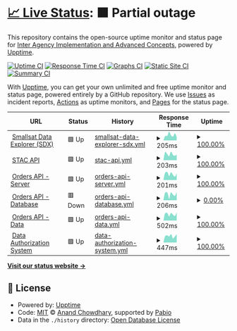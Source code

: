 # [📈 Live Status](https://NASA-IMPACT.github.io/csdap-status): <!--live status--> **🟧 Partial outage**

This repository contains the open-source uptime monitor and status page for [Inter Agency Implementation and Advanced Concepts](https://NASA-IMPACT.github.io/csdap-status), powered by [Upptime](https://github.com/upptime/upptime).

[![Uptime CI](https://github.com/NASA-IMPACT/csdap-status/workflows/Uptime%20CI/badge.svg)](https://github.com/NASA-IMPACT/csdap-status/actions?query=workflow%3A%22Uptime+CI%22)
[![Response Time CI](https://github.com/NASA-IMPACT/csdap-status/workflows/Response%20Time%20CI/badge.svg)](https://github.com/NASA-IMPACT/csdap-status/actions?query=workflow%3A%22Response+Time+CI%22)
[![Graphs CI](https://github.com/NASA-IMPACT/csdap-status/workflows/Graphs%20CI/badge.svg)](https://github.com/NASA-IMPACT/csdap-status/actions?query=workflow%3A%22Graphs+CI%22)
[![Static Site CI](https://github.com/NASA-IMPACT/csdap-status/workflows/Static%20Site%20CI/badge.svg)](https://github.com/NASA-IMPACT/csdap-status/actions?query=workflow%3A%22Static+Site+CI%22)
[![Summary CI](https://github.com/NASA-IMPACT/csdap-status/workflows/Summary%20CI/badge.svg)](https://github.com/NASA-IMPACT/csdap-status/actions?query=workflow%3A%22Summary+CI%22)

With [Upptime](https://upptime.js.org), you can get your own unlimited and free uptime monitor and status page, powered entirely by a GitHub repository. We use [Issues](https://github.com/NASA-IMPACT/csdap-status/issues) as incident reports, [Actions](https://github.com/NASA-IMPACT/csdap-status/actions) as uptime monitors, and [Pages](https://NASA-IMPACT.github.io/csdap-status) for the status page.

<!--start: status pages-->
<!-- This summary is generated by Upptime (https://github.com/upptime/upptime) -->
<!-- Do not edit this manually, your changes will be overwritten -->
<!-- prettier-ignore -->
| URL | Status | History | Response Time | Uptime |
| --- | ------ | ------- | ------------- | ------ |
| <img alt="" src="https://icons.duckduckgo.com/ip3/csdap.earthdata.nasa.gov.ico" height="13"> [Smallsat Data Explorer (SDX)](https://csdap.earthdata.nasa.gov) | 🟩 Up | [smallsat-data-explorer-sdx.yml](https://github.com/NASA-IMPACT/csdap-status/commits/HEAD/history/smallsat-data-explorer-sdx.yml) | <details><summary><img alt="Response time graph" src="./graphs/smallsat-data-explorer-sdx/response-time-week.png" height="20"> 205ms</summary><br><a href="https://NASA-IMPACT.github.io/csdap-status/history/smallsat-data-explorer-sdx"><img alt="Response time 174" src="https://img.shields.io/endpoint?url=https%3A%2F%2Fraw.githubusercontent.com%2FNASA-IMPACT%2Fcsdap-status%2FHEAD%2Fapi%2Fsmallsat-data-explorer-sdx%2Fresponse-time.json"></a><br><a href="https://NASA-IMPACT.github.io/csdap-status/history/smallsat-data-explorer-sdx"><img alt="24-hour response time 129" src="https://img.shields.io/endpoint?url=https%3A%2F%2Fraw.githubusercontent.com%2FNASA-IMPACT%2Fcsdap-status%2FHEAD%2Fapi%2Fsmallsat-data-explorer-sdx%2Fresponse-time-day.json"></a><br><a href="https://NASA-IMPACT.github.io/csdap-status/history/smallsat-data-explorer-sdx"><img alt="7-day response time 205" src="https://img.shields.io/endpoint?url=https%3A%2F%2Fraw.githubusercontent.com%2FNASA-IMPACT%2Fcsdap-status%2FHEAD%2Fapi%2Fsmallsat-data-explorer-sdx%2Fresponse-time-week.json"></a><br><a href="https://NASA-IMPACT.github.io/csdap-status/history/smallsat-data-explorer-sdx"><img alt="30-day response time 191" src="https://img.shields.io/endpoint?url=https%3A%2F%2Fraw.githubusercontent.com%2FNASA-IMPACT%2Fcsdap-status%2FHEAD%2Fapi%2Fsmallsat-data-explorer-sdx%2Fresponse-time-month.json"></a><br><a href="https://NASA-IMPACT.github.io/csdap-status/history/smallsat-data-explorer-sdx"><img alt="1-year response time 174" src="https://img.shields.io/endpoint?url=https%3A%2F%2Fraw.githubusercontent.com%2FNASA-IMPACT%2Fcsdap-status%2FHEAD%2Fapi%2Fsmallsat-data-explorer-sdx%2Fresponse-time-year.json"></a></details> | <details><summary><a href="https://NASA-IMPACT.github.io/csdap-status/history/smallsat-data-explorer-sdx">100.00%</a></summary><a href="https://NASA-IMPACT.github.io/csdap-status/history/smallsat-data-explorer-sdx"><img alt="All-time uptime 100.00%" src="https://img.shields.io/endpoint?url=https%3A%2F%2Fraw.githubusercontent.com%2FNASA-IMPACT%2Fcsdap-status%2FHEAD%2Fapi%2Fsmallsat-data-explorer-sdx%2Fuptime.json"></a><br><a href="https://NASA-IMPACT.github.io/csdap-status/history/smallsat-data-explorer-sdx"><img alt="24-hour uptime 100.00%" src="https://img.shields.io/endpoint?url=https%3A%2F%2Fraw.githubusercontent.com%2FNASA-IMPACT%2Fcsdap-status%2FHEAD%2Fapi%2Fsmallsat-data-explorer-sdx%2Fuptime-day.json"></a><br><a href="https://NASA-IMPACT.github.io/csdap-status/history/smallsat-data-explorer-sdx"><img alt="7-day uptime 100.00%" src="https://img.shields.io/endpoint?url=https%3A%2F%2Fraw.githubusercontent.com%2FNASA-IMPACT%2Fcsdap-status%2FHEAD%2Fapi%2Fsmallsat-data-explorer-sdx%2Fuptime-week.json"></a><br><a href="https://NASA-IMPACT.github.io/csdap-status/history/smallsat-data-explorer-sdx"><img alt="30-day uptime 100.00%" src="https://img.shields.io/endpoint?url=https%3A%2F%2Fraw.githubusercontent.com%2FNASA-IMPACT%2Fcsdap-status%2FHEAD%2Fapi%2Fsmallsat-data-explorer-sdx%2Fuptime-month.json"></a><br><a href="https://NASA-IMPACT.github.io/csdap-status/history/smallsat-data-explorer-sdx"><img alt="1-year uptime 100.00%" src="https://img.shields.io/endpoint?url=https%3A%2F%2Fraw.githubusercontent.com%2FNASA-IMPACT%2Fcsdap-status%2FHEAD%2Fapi%2Fsmallsat-data-explorer-sdx%2Fuptime-year.json"></a></details>
| <img alt="" src="https://icons.duckduckgo.com/ip3/csdap.earthdata.nasa.gov.ico" height="13"> [STAC API](https://csdap.earthdata.nasa.gov/stac/_mgmt/ping) | 🟩 Up | [stac-api.yml](https://github.com/NASA-IMPACT/csdap-status/commits/HEAD/history/stac-api.yml) | <details><summary><img alt="Response time graph" src="./graphs/stac-api/response-time-week.png" height="20"> 203ms</summary><br><a href="https://NASA-IMPACT.github.io/csdap-status/history/stac-api"><img alt="Response time 200" src="https://img.shields.io/endpoint?url=https%3A%2F%2Fraw.githubusercontent.com%2FNASA-IMPACT%2Fcsdap-status%2FHEAD%2Fapi%2Fstac-api%2Fresponse-time.json"></a><br><a href="https://NASA-IMPACT.github.io/csdap-status/history/stac-api"><img alt="24-hour response time 187" src="https://img.shields.io/endpoint?url=https%3A%2F%2Fraw.githubusercontent.com%2FNASA-IMPACT%2Fcsdap-status%2FHEAD%2Fapi%2Fstac-api%2Fresponse-time-day.json"></a><br><a href="https://NASA-IMPACT.github.io/csdap-status/history/stac-api"><img alt="7-day response time 203" src="https://img.shields.io/endpoint?url=https%3A%2F%2Fraw.githubusercontent.com%2FNASA-IMPACT%2Fcsdap-status%2FHEAD%2Fapi%2Fstac-api%2Fresponse-time-week.json"></a><br><a href="https://NASA-IMPACT.github.io/csdap-status/history/stac-api"><img alt="30-day response time 196" src="https://img.shields.io/endpoint?url=https%3A%2F%2Fraw.githubusercontent.com%2FNASA-IMPACT%2Fcsdap-status%2FHEAD%2Fapi%2Fstac-api%2Fresponse-time-month.json"></a><br><a href="https://NASA-IMPACT.github.io/csdap-status/history/stac-api"><img alt="1-year response time 200" src="https://img.shields.io/endpoint?url=https%3A%2F%2Fraw.githubusercontent.com%2FNASA-IMPACT%2Fcsdap-status%2FHEAD%2Fapi%2Fstac-api%2Fresponse-time-year.json"></a></details> | <details><summary><a href="https://NASA-IMPACT.github.io/csdap-status/history/stac-api">100.00%</a></summary><a href="https://NASA-IMPACT.github.io/csdap-status/history/stac-api"><img alt="All-time uptime 100.00%" src="https://img.shields.io/endpoint?url=https%3A%2F%2Fraw.githubusercontent.com%2FNASA-IMPACT%2Fcsdap-status%2FHEAD%2Fapi%2Fstac-api%2Fuptime.json"></a><br><a href="https://NASA-IMPACT.github.io/csdap-status/history/stac-api"><img alt="24-hour uptime 100.00%" src="https://img.shields.io/endpoint?url=https%3A%2F%2Fraw.githubusercontent.com%2FNASA-IMPACT%2Fcsdap-status%2FHEAD%2Fapi%2Fstac-api%2Fuptime-day.json"></a><br><a href="https://NASA-IMPACT.github.io/csdap-status/history/stac-api"><img alt="7-day uptime 100.00%" src="https://img.shields.io/endpoint?url=https%3A%2F%2Fraw.githubusercontent.com%2FNASA-IMPACT%2Fcsdap-status%2FHEAD%2Fapi%2Fstac-api%2Fuptime-week.json"></a><br><a href="https://NASA-IMPACT.github.io/csdap-status/history/stac-api"><img alt="30-day uptime 100.00%" src="https://img.shields.io/endpoint?url=https%3A%2F%2Fraw.githubusercontent.com%2FNASA-IMPACT%2Fcsdap-status%2FHEAD%2Fapi%2Fstac-api%2Fuptime-month.json"></a><br><a href="https://NASA-IMPACT.github.io/csdap-status/history/stac-api"><img alt="1-year uptime 100.00%" src="https://img.shields.io/endpoint?url=https%3A%2F%2Fraw.githubusercontent.com%2FNASA-IMPACT%2Fcsdap-status%2FHEAD%2Fapi%2Fstac-api%2Fuptime-year.json"></a></details>
| <img alt="" src="https://icons.duckduckgo.com/ip3/csdap.earthdata.nasa.gov.ico" height="13"> [Orders API - Server](https://csdap.earthdata.nasa.gov/api/v1/health/server) | 🟩 Up | [orders-api-server.yml](https://github.com/NASA-IMPACT/csdap-status/commits/HEAD/history/orders-api-server.yml) | <details><summary><img alt="Response time graph" src="./graphs/orders-api-server/response-time-week.png" height="20"> 201ms</summary><br><a href="https://NASA-IMPACT.github.io/csdap-status/history/orders-api-server"><img alt="Response time 195" src="https://img.shields.io/endpoint?url=https%3A%2F%2Fraw.githubusercontent.com%2FNASA-IMPACT%2Fcsdap-status%2FHEAD%2Fapi%2Forders-api-server%2Fresponse-time.json"></a><br><a href="https://NASA-IMPACT.github.io/csdap-status/history/orders-api-server"><img alt="24-hour response time 212" src="https://img.shields.io/endpoint?url=https%3A%2F%2Fraw.githubusercontent.com%2FNASA-IMPACT%2Fcsdap-status%2FHEAD%2Fapi%2Forders-api-server%2Fresponse-time-day.json"></a><br><a href="https://NASA-IMPACT.github.io/csdap-status/history/orders-api-server"><img alt="7-day response time 201" src="https://img.shields.io/endpoint?url=https%3A%2F%2Fraw.githubusercontent.com%2FNASA-IMPACT%2Fcsdap-status%2FHEAD%2Fapi%2Forders-api-server%2Fresponse-time-week.json"></a><br><a href="https://NASA-IMPACT.github.io/csdap-status/history/orders-api-server"><img alt="30-day response time 195" src="https://img.shields.io/endpoint?url=https%3A%2F%2Fraw.githubusercontent.com%2FNASA-IMPACT%2Fcsdap-status%2FHEAD%2Fapi%2Forders-api-server%2Fresponse-time-month.json"></a><br><a href="https://NASA-IMPACT.github.io/csdap-status/history/orders-api-server"><img alt="1-year response time 195" src="https://img.shields.io/endpoint?url=https%3A%2F%2Fraw.githubusercontent.com%2FNASA-IMPACT%2Fcsdap-status%2FHEAD%2Fapi%2Forders-api-server%2Fresponse-time-year.json"></a></details> | <details><summary><a href="https://NASA-IMPACT.github.io/csdap-status/history/orders-api-server">100.00%</a></summary><a href="https://NASA-IMPACT.github.io/csdap-status/history/orders-api-server"><img alt="All-time uptime 100.00%" src="https://img.shields.io/endpoint?url=https%3A%2F%2Fraw.githubusercontent.com%2FNASA-IMPACT%2Fcsdap-status%2FHEAD%2Fapi%2Forders-api-server%2Fuptime.json"></a><br><a href="https://NASA-IMPACT.github.io/csdap-status/history/orders-api-server"><img alt="24-hour uptime 100.00%" src="https://img.shields.io/endpoint?url=https%3A%2F%2Fraw.githubusercontent.com%2FNASA-IMPACT%2Fcsdap-status%2FHEAD%2Fapi%2Forders-api-server%2Fuptime-day.json"></a><br><a href="https://NASA-IMPACT.github.io/csdap-status/history/orders-api-server"><img alt="7-day uptime 100.00%" src="https://img.shields.io/endpoint?url=https%3A%2F%2Fraw.githubusercontent.com%2FNASA-IMPACT%2Fcsdap-status%2FHEAD%2Fapi%2Forders-api-server%2Fuptime-week.json"></a><br><a href="https://NASA-IMPACT.github.io/csdap-status/history/orders-api-server"><img alt="30-day uptime 100.00%" src="https://img.shields.io/endpoint?url=https%3A%2F%2Fraw.githubusercontent.com%2FNASA-IMPACT%2Fcsdap-status%2FHEAD%2Fapi%2Forders-api-server%2Fuptime-month.json"></a><br><a href="https://NASA-IMPACT.github.io/csdap-status/history/orders-api-server"><img alt="1-year uptime 100.00%" src="https://img.shields.io/endpoint?url=https%3A%2F%2Fraw.githubusercontent.com%2FNASA-IMPACT%2Fcsdap-status%2FHEAD%2Fapi%2Forders-api-server%2Fuptime-year.json"></a></details>
| <img alt="" src="https://icons.duckduckgo.com/ip3/csdap.earthdata.nasa.gov.ico" height="13"> [Orders API - Database](https://csdap.earthdata.nasa.gov/api/v1/health/db) | 🟥 Down | [orders-api-database.yml](https://github.com/NASA-IMPACT/csdap-status/commits/HEAD/history/orders-api-database.yml) | <details><summary><img alt="Response time graph" src="./graphs/orders-api-database/response-time-week.png" height="20"> 206ms</summary><br><a href="https://NASA-IMPACT.github.io/csdap-status/history/orders-api-database"><img alt="Response time 179" src="https://img.shields.io/endpoint?url=https%3A%2F%2Fraw.githubusercontent.com%2FNASA-IMPACT%2Fcsdap-status%2FHEAD%2Fapi%2Forders-api-database%2Fresponse-time.json"></a><br><a href="https://NASA-IMPACT.github.io/csdap-status/history/orders-api-database"><img alt="24-hour response time 267" src="https://img.shields.io/endpoint?url=https%3A%2F%2Fraw.githubusercontent.com%2FNASA-IMPACT%2Fcsdap-status%2FHEAD%2Fapi%2Forders-api-database%2Fresponse-time-day.json"></a><br><a href="https://NASA-IMPACT.github.io/csdap-status/history/orders-api-database"><img alt="7-day response time 206" src="https://img.shields.io/endpoint?url=https%3A%2F%2Fraw.githubusercontent.com%2FNASA-IMPACT%2Fcsdap-status%2FHEAD%2Fapi%2Forders-api-database%2Fresponse-time-week.json"></a><br><a href="https://NASA-IMPACT.github.io/csdap-status/history/orders-api-database"><img alt="30-day response time 176" src="https://img.shields.io/endpoint?url=https%3A%2F%2Fraw.githubusercontent.com%2FNASA-IMPACT%2Fcsdap-status%2FHEAD%2Fapi%2Forders-api-database%2Fresponse-time-month.json"></a><br><a href="https://NASA-IMPACT.github.io/csdap-status/history/orders-api-database"><img alt="1-year response time 179" src="https://img.shields.io/endpoint?url=https%3A%2F%2Fraw.githubusercontent.com%2FNASA-IMPACT%2Fcsdap-status%2FHEAD%2Fapi%2Forders-api-database%2Fresponse-time-year.json"></a></details> | <details><summary><a href="https://NASA-IMPACT.github.io/csdap-status/history/orders-api-database">0.00%</a></summary><a href="https://NASA-IMPACT.github.io/csdap-status/history/orders-api-database"><img alt="All-time uptime 0.00%" src="https://img.shields.io/endpoint?url=https%3A%2F%2Fraw.githubusercontent.com%2FNASA-IMPACT%2Fcsdap-status%2FHEAD%2Fapi%2Forders-api-database%2Fuptime.json"></a><br><a href="https://NASA-IMPACT.github.io/csdap-status/history/orders-api-database"><img alt="24-hour uptime 0.00%" src="https://img.shields.io/endpoint?url=https%3A%2F%2Fraw.githubusercontent.com%2FNASA-IMPACT%2Fcsdap-status%2FHEAD%2Fapi%2Forders-api-database%2Fuptime-day.json"></a><br><a href="https://NASA-IMPACT.github.io/csdap-status/history/orders-api-database"><img alt="7-day uptime 0.00%" src="https://img.shields.io/endpoint?url=https%3A%2F%2Fraw.githubusercontent.com%2FNASA-IMPACT%2Fcsdap-status%2FHEAD%2Fapi%2Forders-api-database%2Fuptime-week.json"></a><br><a href="https://NASA-IMPACT.github.io/csdap-status/history/orders-api-database"><img alt="30-day uptime 0.00%" src="https://img.shields.io/endpoint?url=https%3A%2F%2Fraw.githubusercontent.com%2FNASA-IMPACT%2Fcsdap-status%2FHEAD%2Fapi%2Forders-api-database%2Fuptime-month.json"></a><br><a href="https://NASA-IMPACT.github.io/csdap-status/history/orders-api-database"><img alt="1-year uptime 0.00%" src="https://img.shields.io/endpoint?url=https%3A%2F%2Fraw.githubusercontent.com%2FNASA-IMPACT%2Fcsdap-status%2FHEAD%2Fapi%2Forders-api-database%2Fuptime-year.json"></a></details>
| <img alt="" src="https://icons.duckduckgo.com/ip3/csdap.earthdata.nasa.gov.ico" height="13"> [Orders API - Data](https://csdap.earthdata.nasa.gov/api/v1/health/data) | 🟩 Up | [orders-api-data.yml](https://github.com/NASA-IMPACT/csdap-status/commits/HEAD/history/orders-api-data.yml) | <details><summary><img alt="Response time graph" src="./graphs/orders-api-data/response-time-week.png" height="20"> 502ms</summary><br><a href="https://NASA-IMPACT.github.io/csdap-status/history/orders-api-data"><img alt="Response time 272" src="https://img.shields.io/endpoint?url=https%3A%2F%2Fraw.githubusercontent.com%2FNASA-IMPACT%2Fcsdap-status%2FHEAD%2Fapi%2Forders-api-data%2Fresponse-time.json"></a><br><a href="https://NASA-IMPACT.github.io/csdap-status/history/orders-api-data"><img alt="24-hour response time 623" src="https://img.shields.io/endpoint?url=https%3A%2F%2Fraw.githubusercontent.com%2FNASA-IMPACT%2Fcsdap-status%2FHEAD%2Fapi%2Forders-api-data%2Fresponse-time-day.json"></a><br><a href="https://NASA-IMPACT.github.io/csdap-status/history/orders-api-data"><img alt="7-day response time 502" src="https://img.shields.io/endpoint?url=https%3A%2F%2Fraw.githubusercontent.com%2FNASA-IMPACT%2Fcsdap-status%2FHEAD%2Fapi%2Forders-api-data%2Fresponse-time-week.json"></a><br><a href="https://NASA-IMPACT.github.io/csdap-status/history/orders-api-data"><img alt="30-day response time 347" src="https://img.shields.io/endpoint?url=https%3A%2F%2Fraw.githubusercontent.com%2FNASA-IMPACT%2Fcsdap-status%2FHEAD%2Fapi%2Forders-api-data%2Fresponse-time-month.json"></a><br><a href="https://NASA-IMPACT.github.io/csdap-status/history/orders-api-data"><img alt="1-year response time 272" src="https://img.shields.io/endpoint?url=https%3A%2F%2Fraw.githubusercontent.com%2FNASA-IMPACT%2Fcsdap-status%2FHEAD%2Fapi%2Forders-api-data%2Fresponse-time-year.json"></a></details> | <details><summary><a href="https://NASA-IMPACT.github.io/csdap-status/history/orders-api-data">100.00%</a></summary><a href="https://NASA-IMPACT.github.io/csdap-status/history/orders-api-data"><img alt="All-time uptime 68.07%" src="https://img.shields.io/endpoint?url=https%3A%2F%2Fraw.githubusercontent.com%2FNASA-IMPACT%2Fcsdap-status%2FHEAD%2Fapi%2Forders-api-data%2Fuptime.json"></a><br><a href="https://NASA-IMPACT.github.io/csdap-status/history/orders-api-data"><img alt="24-hour uptime 100.00%" src="https://img.shields.io/endpoint?url=https%3A%2F%2Fraw.githubusercontent.com%2FNASA-IMPACT%2Fcsdap-status%2FHEAD%2Fapi%2Forders-api-data%2Fuptime-day.json"></a><br><a href="https://NASA-IMPACT.github.io/csdap-status/history/orders-api-data"><img alt="7-day uptime 100.00%" src="https://img.shields.io/endpoint?url=https%3A%2F%2Fraw.githubusercontent.com%2FNASA-IMPACT%2Fcsdap-status%2FHEAD%2Fapi%2Forders-api-data%2Fuptime-week.json"></a><br><a href="https://NASA-IMPACT.github.io/csdap-status/history/orders-api-data"><img alt="30-day uptime 44.91%" src="https://img.shields.io/endpoint?url=https%3A%2F%2Fraw.githubusercontent.com%2FNASA-IMPACT%2Fcsdap-status%2FHEAD%2Fapi%2Forders-api-data%2Fuptime-month.json"></a><br><a href="https://NASA-IMPACT.github.io/csdap-status/history/orders-api-data"><img alt="1-year uptime 68.07%" src="https://img.shields.io/endpoint?url=https%3A%2F%2Fraw.githubusercontent.com%2FNASA-IMPACT%2Fcsdap-status%2FHEAD%2Fapi%2Forders-api-data%2Fuptime-year.json"></a></details>
| <img alt="" src="https://icons.duckduckgo.com/ip3/csdap.earthdata.nasa.gov.ico" height="13"> [Data Authorization System](https://csdap.earthdata.nasa.gov/signup) | 🟩 Up | [data-authorization-system.yml](https://github.com/NASA-IMPACT/csdap-status/commits/HEAD/history/data-authorization-system.yml) | <details><summary><img alt="Response time graph" src="./graphs/data-authorization-system/response-time-week.png" height="20"> 447ms</summary><br><a href="https://NASA-IMPACT.github.io/csdap-status/history/data-authorization-system"><img alt="Response time 497" src="https://img.shields.io/endpoint?url=https%3A%2F%2Fraw.githubusercontent.com%2FNASA-IMPACT%2Fcsdap-status%2FHEAD%2Fapi%2Fdata-authorization-system%2Fresponse-time.json"></a><br><a href="https://NASA-IMPACT.github.io/csdap-status/history/data-authorization-system"><img alt="24-hour response time 560" src="https://img.shields.io/endpoint?url=https%3A%2F%2Fraw.githubusercontent.com%2FNASA-IMPACT%2Fcsdap-status%2FHEAD%2Fapi%2Fdata-authorization-system%2Fresponse-time-day.json"></a><br><a href="https://NASA-IMPACT.github.io/csdap-status/history/data-authorization-system"><img alt="7-day response time 447" src="https://img.shields.io/endpoint?url=https%3A%2F%2Fraw.githubusercontent.com%2FNASA-IMPACT%2Fcsdap-status%2FHEAD%2Fapi%2Fdata-authorization-system%2Fresponse-time-week.json"></a><br><a href="https://NASA-IMPACT.github.io/csdap-status/history/data-authorization-system"><img alt="30-day response time 498" src="https://img.shields.io/endpoint?url=https%3A%2F%2Fraw.githubusercontent.com%2FNASA-IMPACT%2Fcsdap-status%2FHEAD%2Fapi%2Fdata-authorization-system%2Fresponse-time-month.json"></a><br><a href="https://NASA-IMPACT.github.io/csdap-status/history/data-authorization-system"><img alt="1-year response time 497" src="https://img.shields.io/endpoint?url=https%3A%2F%2Fraw.githubusercontent.com%2FNASA-IMPACT%2Fcsdap-status%2FHEAD%2Fapi%2Fdata-authorization-system%2Fresponse-time-year.json"></a></details> | <details><summary><a href="https://NASA-IMPACT.github.io/csdap-status/history/data-authorization-system">100.00%</a></summary><a href="https://NASA-IMPACT.github.io/csdap-status/history/data-authorization-system"><img alt="All-time uptime 100.00%" src="https://img.shields.io/endpoint?url=https%3A%2F%2Fraw.githubusercontent.com%2FNASA-IMPACT%2Fcsdap-status%2FHEAD%2Fapi%2Fdata-authorization-system%2Fuptime.json"></a><br><a href="https://NASA-IMPACT.github.io/csdap-status/history/data-authorization-system"><img alt="24-hour uptime 100.00%" src="https://img.shields.io/endpoint?url=https%3A%2F%2Fraw.githubusercontent.com%2FNASA-IMPACT%2Fcsdap-status%2FHEAD%2Fapi%2Fdata-authorization-system%2Fuptime-day.json"></a><br><a href="https://NASA-IMPACT.github.io/csdap-status/history/data-authorization-system"><img alt="7-day uptime 100.00%" src="https://img.shields.io/endpoint?url=https%3A%2F%2Fraw.githubusercontent.com%2FNASA-IMPACT%2Fcsdap-status%2FHEAD%2Fapi%2Fdata-authorization-system%2Fuptime-week.json"></a><br><a href="https://NASA-IMPACT.github.io/csdap-status/history/data-authorization-system"><img alt="30-day uptime 100.00%" src="https://img.shields.io/endpoint?url=https%3A%2F%2Fraw.githubusercontent.com%2FNASA-IMPACT%2Fcsdap-status%2FHEAD%2Fapi%2Fdata-authorization-system%2Fuptime-month.json"></a><br><a href="https://NASA-IMPACT.github.io/csdap-status/history/data-authorization-system"><img alt="1-year uptime 100.00%" src="https://img.shields.io/endpoint?url=https%3A%2F%2Fraw.githubusercontent.com%2FNASA-IMPACT%2Fcsdap-status%2FHEAD%2Fapi%2Fdata-authorization-system%2Fuptime-year.json"></a></details>

<!--end: status pages-->

[**Visit our status website →**](https://NASA-IMPACT.github.io/csdap-status)

## 📄 License

- Powered by: [Upptime](https://github.com/upptime/upptime)
- Code: [MIT](./LICENSE) © [Anand Chowdhary](https://anandchowdhary.com), supported by [Pabio](https://pabio.com)
- Data in the `./history` directory: [Open Database License](https://opendatacommons.org/licenses/odbl/1-0/)
